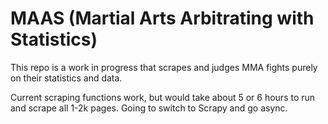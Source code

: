 # MAAS (Martial Arts Arbitrating with Statistics)

This repo is a work in progress that scrapes and judges MMA fights purely on their statistics and data.

Current scraping functions work, but would take about 5 or 6 hours to run and scrape all 1-2k pages. Going to switch to Scrapy and go async.
